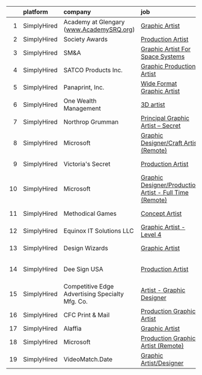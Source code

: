 

|    | platform    | company                                         | job                                                                                                                                                                | update_time   | location                    |
|---:|:------------|:------------------------------------------------|:-------------------------------------------------------------------------------------------------------------------------------------------------------------------|:--------------|:----------------------------|
|  1 | SimplyHired | Academy at Glengary (www.AcademySRQ.org)        | [Graphic Artist](https://www.simplyhired.com/job/nFnLw6wRqRkQLjxd8lBCeu4GwfXQkTfnwR4gkGCLUsXr-N_7IBYNIw?q=graphic+artist)                                          | 8d            | Sarasota, FL                |
|  2 | SimplyHired | Society Awards                                  | [Production Artist](https://www.simplyhired.com/job/34oM_BxVK3JeuTdNEsFR5T0qPAgbuynWO_MJbvBXFOx-US7AuZbdlw?q=graphic+artist)                                       | Recently      | Grove, OK                   |
|  3 | SimplyHired | SM&A                                            | [Graphic Artist For Space Systems](https://www.simplyhired.com/job/FQd84VOh2mv3TznU2vl2pnEKqQQWd_WsglftaPP6OfflevYAs5TnjQ?q=graphic+artist)                        | Recently      | Remote                      |
|  4 | SimplyHired | SATCO Products Inc.                             | [Graphic Production Artist](https://www.simplyhired.com/job/6pZsWAeMjJcpSHxn-Qb_uiWiXTJ2O-oQ1kxjMZ798k3y_4SgRL7YyA?q=graphic+artist)                               | Recently      | Brentwood, NY               |
|  5 | SimplyHired | Panaprint, Inc.                                 | [Wide Format Graphic Artist](https://www.simplyhired.com/job/1vyCAiIThvCL5RsYLAxll-rvgvuaAHvBoALGdw9ItxB3oD21s36J7w?q=graphic+artist)                              | Recently      | Macon, GA                   |
|  6 | SimplyHired | One Wealth Management                           | [3D artist](https://www.simplyhired.com/job/J2JqDG5JH7i1h5ObCazkVlA1wwQnS17mI-RUUbYTiXGVoIOkYtryTg?q=graphic+artist)                                               | 1d            | Remote                      |
|  7 | SimplyHired | Northrop Grumman                                | [Principal Graphic Artist – Secret](https://www.simplyhired.com/job/QPVIdhfWDtCVbdZbcXr4UkRGC3fHcR-W2dzPhTCoDziqswOpXO4XMg?q=graphic+artist)                       | Recently      | Palmdale, CA                |
|  8 | SimplyHired | Microsoft                                       | [Graphic Designer/Craft Artist (Remote)](https://www.simplyhired.com/job/_Ys5W7tX8xWqlVu7OkuxilNiqgc-2-IManRlMpMynvxjM2X85ACatQ?q=graphic+artist)                  | 3d            | Farmington, NM              |
|  9 | SimplyHired | Victoria's Secret                               | [Production Artist](https://www.simplyhired.com/job/qDXPBB9R9Ff3vUXmYmtZZtsj_soT77GdOpayoq-S4SByrDgye0WNUw?q=graphic+artist)                                       | 3d            | New York, NY                |
| 10 | SimplyHired | Microsoft                                       | [Graphic Designer/Production Artist - Full Time (Remote)](https://www.simplyhired.com/job/vOolhvazBGGAKUFNvg0k4WLj9ZW4x26ojZ4lR-OOeB610QfARWnCWA?q=graphic+artist) | 3d            | Scottsbluff, NE +1 location |
| 11 | SimplyHired | Methodical Games                                | [Concept Artist](https://www.simplyhired.com/job/P4FbrVPnSydbXF7dJvN0k_R3-jTJw-BPkmK4HGQHurCmsND3gtBcyA?q=graphic+artist)                                          | Recently      | North Carolina              |
| 12 | SimplyHired | Equinox IT Solutions LLC                        | [Graphic Artist - Level 4](https://www.simplyhired.com/job/drbXMNIZDq6zz23OM6HpcxXpDDtIJW57ilcv1sJlQcEsCDegKzguYQ?q=graphic+artist)                                | Recently      | Remote                      |
| 13 | SimplyHired | Design Wizards                                  | [Graphic Artist](https://www.simplyhired.com/job/Fj22B8b-rS5W3jfEFft_Kqpk1WqOuzhbhVl8GGXWH2zePHELw7BPqQ?q=graphic+artist)                                          | Recently      | Bismarck, ND                |
| 14 | SimplyHired | Dee Sign USA                                    | [Production Artist](https://www.simplyhired.com/job/x60djLGDAMJRQN1E_MZ6C88DBvur10_ZI3oZFN817uVXmALN7Zz83g?q=graphic+artist)                                       | Recently      | West Chester, OH            |
| 15 | SimplyHired | Competitive Edge Advertising Specialty Mfg. Co. | [Artist - Graphic Designer](https://www.simplyhired.com/job/eFcCBva3JI7DScfPGVqjpalQ7mB9Is8sswgJw5W9HFwwecxwEG6-0g?q=graphic+artist)                               | Today         | Des Moines, IA              |
| 16 | SimplyHired | CFC Print & Mail                                | [Production Graphic Artist](https://www.simplyhired.com/job/OR1oWY_Nk1BbBmKjpfVC7YvBCXOr_xMoo1TPUdHeBiD5oqVWe9yRWg?q=graphic+artist)                               | Recently      | Grand Prairie, TX           |
| 17 | SimplyHired | Alaffia                                         | [Graphic Artist](https://www.simplyhired.com/job/Dmd0oy6PVVdd1i8pZSvRBw120_kxIQQ2war6BCAQr0IbWIsVIT5NJQ?q=graphic+artist)                                          | Recently      | Remote                      |
| 18 | SimplyHired | Microsoft                                       | [Production Graphic Artist (Remote)](https://www.simplyhired.com/job/JBx3b0f5DwRLPAdFtUxnAcHaE5MJjAA9UF-b831aOITEVLMGCUU2HA?q=graphic+artist)                      | 3d            | Stillwater, OK              |
| 19 | SimplyHired | VideoMatch.Date                                 | [Graphic Artist/Designer](https://www.simplyhired.com/job/S5LYpDgzcaU86yYAO9Mxac0c5d9HvhmOH1vDvTAeFsONONgc2KNa-g?q=graphic+artist)                                 | Recently      | Remote                      |